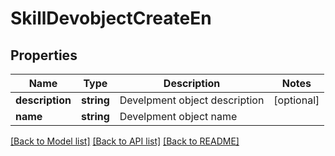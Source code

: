 # SkillDevobjectCreateEn

## Properties
Name | Type | Description | Notes
------------ | ------------- | ------------- | -------------
**description** | **string** | Develpment object description | [optional] 
**name** | **string** | Develpment object name | 

[[Back to Model list]](../README.md#documentation-for-models) [[Back to API list]](../README.md#documentation-for-api-endpoints) [[Back to README]](../README.md)


